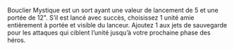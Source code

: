 Bouclier Mystique est un sort ayant une valeur de lancement de 5 et une portée de 12". 
S’il est lancé avec succès, choisissez 1 unité amie entièrement à portée et visible du lanceur. 
Ajoutez 1 aux jets de sauvegarde pour les attaques qui ciblent l’unité jusqu’à votre prochaine 
phase des héros.